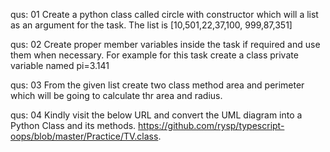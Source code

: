 qus: 01 
Create a python class called circle with constructor which will a list as an argument for the task. The list is [10,501,22,37,100, 999,87,351]

qus: 02
Create proper member variables inside the task if required and use them when necessary.  For example for this task create a class private variable named pi=3.141

qus: 03 
From the given list create two class method area and perimeter which will be going to calculate thr area and radius.

qus: 04 
Kindly visit the below URL and convert the UML diagram into a Python Class and its methods.
https://github.com/rysp/typescript-oops/blob/master/Practice/TV.class.
